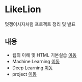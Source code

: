 # LikeLion
멋쟁이사자처럼 프로젝트 정리 및 발표

## 내용
  * 웹의 이해 및 HTML 기본실습 [이동](https://github.com/sjoonl/LikeLion/tree/main/web)
  * Machine Learning [이동](https://github.com/sjoonl/LikeLion/tree/main/machin_learning)
  * Deep Learning [이동](https://github.com/sjoonl/LikeLion/tree/main/deep_learning)
  * project [이동](https://github.com/sjoonl/LikeLion/tree/main/project/Dacon)

